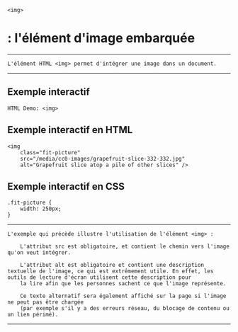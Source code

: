     <img> 
# **: l'élément d'image embarquée**

---

    L'élément HTML <img> permet d'intégrer une image dans un document.

---



## **Exemple interactif**

    HTML Demo: <img>

## **Exemple interactif en HTML**

    <img
        class="fit-picture"
        src="/media/cc0-images/grapefruit-slice-332-332.jpg"
        alt="Grapefruit slice atop a pile of other slices" />

## **Exemple interactif en CSS**

    .fit-picture {
        width: 250px;
    }

---


    L'exemple qui précède illustre l'utilisation de l'élément <img> :

        L'attribut src est obligatoire, et contient le chemin vers l'image qu'on veut intégrer.

        L'attribut alt est obligatoire et contient une description textuelle de l'image, ce qui est extrêmement utile. En effet, les outils de lecture d'écran utilisent cette description pour 
        la lire afin que les personnes sachent ce que l'image représente.

        Ce texte alternatif sera également affiché sur la page si l'image ne peut pas être chargée 
        (par exemple s'il y a des erreurs réseau, du blocage de contenu ou un lien périmé).

---
